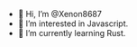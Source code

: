 - 👋 Hi, I’m @Xenon8687
- 👀 I’m interested in Javascript.
- 🌱 I’m currently learning Rust.

<!---
Xenon8687/Xenon8687 is a ✨ special ✨ repository because its `README.md` (this file) appears on your GitHub profile.
You can click the Preview link to take a look at your changes.
--->
